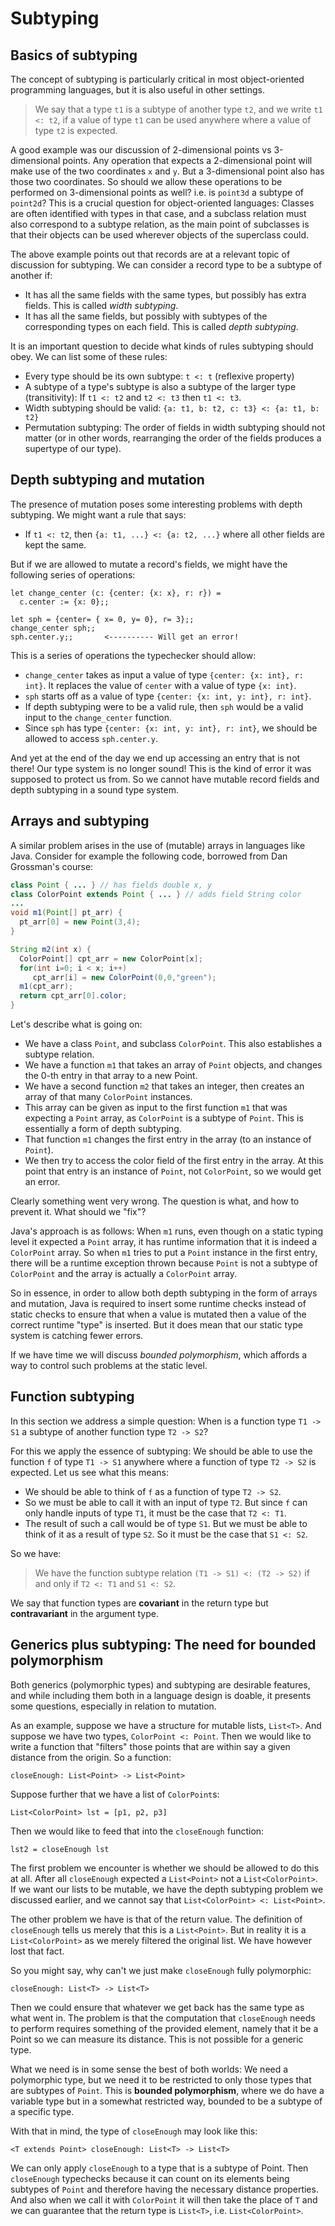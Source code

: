 # Subtyping

## Basics of subtyping

The concept of subtyping is particularly critical in most object-oriented programming languages, but it is also useful in other settings.

> We say that a type `t1` is a subtype of another type `t2`, and we write `t1 <: t2`, if a value of type `t1` can be used anywhere where a value of type `t2` is expected.

A good example was our discussion of 2-dimensional points vs 3-dimensional points. Any operation that expects a 2-dimensional point will make use of the two coordinates `x` and `y`. But a 3-dimensional point also has those two coordinates. So should we allow these operations to be performed on 3-dimensional points as well? i.e. is `point3d` a subtype of `point2d`? This is a crucial question for object-oriented languages: Classes are often identified with types in that case, and a subclass relation must also correspond to a subtype relation, as the main point of subclasses is that their objects can be used wherever objects of the superclass could.

The above example points out that records are at a relevant topic of discussion for subtyping. We can consider a record type to be a subtype of another if:

- It has all the same fields with the same types, but possibly has extra fields. This is called *width subtyping*.
- It has all the same fields, but possibly with subtypes of the corresponding types on each field. This is called *depth subtyping*.

It is an important question to decide what kinds of rules subtyping should obey. We can list some of these rules:

- Every type should be its own subtype: `t <: t`  (reflexive property)
- A subtype of a type's subtype is also a subtype of the larger type (transitivity): If `t1 <: t2` and `t2 <: t3` then `t1 <: t3`.
- Width subtyping should be valid: `{a: t1, b: t2, c: t3} <: {a: t1, b: t2}`
- Permutation subtyping: The order of fields in width subtyping should not matter (or in other words, rearranging the order of the fields produces a supertype of our type).

## Depth subtyping and mutation

The presence of mutation poses some interesting problems with depth subtyping. We might want a rule that says:

- If `t1 <: t2`, then `{a: t1, ...} <: {a: t2, ...}` where all other fields are kept the same.

But if we are allowed to mutate a record's fields, we might have the following series of operations:
```
let change_center (c: {center: {x: x}, r: r}) =
  c.center := {x: 0};;

let sph = {center= { x= 0, y= 0}, r= 3};;
change_center sph;;
sph.center.y;;       <---------- Will get an error!
```

This is a series of operations the typechecker should allow:

- `change_center` takes as input a value of type `{center: {x: int}, r: int}`. It replaces the value of `center` with a value of type `{x: int}`.
- `sph` starts off as a value of type `{center: {x: int, y: int}, r: int}`.
- If depth subtyping were to be a valid rule, then `sph` would be a valid input to the `change_center` function.
- Since `sph` has type `{center: {x: int, y: int}, r: int}`, we should be allowed to access `sph.center.y`.

And yet at the end of the day we end up accessing an entry that is not there! Our type system is no longer sound! This is the kind of error it was supposed to protect us from. So we cannot have mutable record fields and depth subtyping in a sound type system.

## Arrays and subtyping

A similar problem arises in the use of (mutable) arrays in languages like Java. Consider for example the following code, borrowed from Dan Grossman's course:
```java
class Point { ... } // has fields double x, y
class ColorPoint extends Point { ... } // adds field String color
...
void m1(Point[] pt_arr) {
  pt_arr[0] = new Point(3,4);
}

String m2(int x) {
  ColorPoint[] cpt_arr = new ColorPoint[x];
  for(int i=0; i < x; i++)
     cpt_arr[i] = new ColorPoint(0,0,"green");
  m1(cpt_arr);
  return cpt_arr[0].color;
}
```

Let's describe what is going on:

- We have a class `Point`, and  subclass `ColorPoint`. This also establishes a subtype relation.
- We have a function `m1` that takes an array of `Point` objects, and changes the 0-th entry in that array to a new Point.
- We have a second function `m2` that takes an integer, then creates an array of that many `ColorPoint` instances.
- This array can be given as input to the first function `m1` that was expecting a `Point` array, as `ColorPoint` is a subtype of `Point`. This is essentially a form of depth subtyping.
- That function `m1` changes the first entry in the array (to an instance of `Point`).
- We then try to access the color field of the first entry in the array. At this point that entry is an instance of `Point`, not `ColorPoint`, so we would get an error.

Clearly something went very wrong. The question is what, and how to prevent it. What should we "fix"?

Java's approach is as follows: When `m1` runs, even though on a static typing level it expected a `Point` array, it has runtime information that it is indeed a `ColorPoint` array. So when `m1` tries to put a `Point` instance in the first entry, there will be a runtime exception thrown because `Point` is not a subtype of `ColorPoint` and the array is actually a `ColorPoint` array.

So in essence, in order to allow both depth subtyping in the form of arrays and mutation, Java is required to insert some runtime checks instead of static checks to ensure that when a value is mutated then a value of the correct runtime "type" is inserted. But it does mean that our static type system is catching fewer errors.

If we have time we will discuss *bounded polymorphism*, which affords a way to control such problems at the static level.

## Function subtyping

In this section we address a simple question: When is a function type `T1 -> S1` a subtype of another function type `T2 -> S2`?

For this we apply the essence of subtyping: We should be able to use the function `f` of type `T1 -> S1` anywhere where a function of type `T2 -> S2` is expected. Let us see what this means:

- We should be able to think of `f` as a function of type `T2 -> S2`.
- So we must be able to call it with an input of type `T2`. But since `f` can only handle inputs of type `T1`, it must be the case that `T2 <: T1`.
- The result of such a call would be of type `S1`. But we must be able to think of it as a result of type `S2`. So it must be the case that `S1 <: S2`.

So we have:

> We have the function subtype relation `(T1 -> S1) <: (T2 -> S2)` if and only if `T2 <: T1` and `S1 <: S2`.

We say that function types are **covariant** in the return type but **contravariant** in the argument type.

## Generics plus subtyping: The need for bounded polymorphism

Both generics (polymorphic types) and subtyping are desirable features, and while including them both in a language design is doable, it presents some questions, especially in relation to mutation.

As an example, suppose we have a structure for mutable lists, `List<T>`. And suppose we have two types, `ColorPoint <: Point`. Then we would like to write a function that "filters" those points that are within say a given distance from the origin. So a function:
```
closeEnough: List<Point> -> List<Point>
```
Suppose further that we have a list of `ColorPoint`s:
```
List<ColorPoint> lst = [p1, p2, p3]
```
Then we would like to feed that into the `closeEnough` function:
```
lst2 = closeEnough lst
```
The first problem we encounter is whether we should be allowed to do this at all. After all `closeEnough` expected a `List<Point>` not a `List<ColorPoint>`. If we want our lists to be mutable, we have the depth subtyping problem we discussed earlier, and we cannot say that `List<ColorPoint> <: List<Point>`.

The other problem we have is that of the return value. The definition of `closeEnough` tells us merely that this is a `List<Point>`. But in reality it is a `List<ColorPoint>` as we merely filtered the original list. We have however lost that fact.

So you might say, why can't we just make `closeEnough` fully polymorphic:
```
closeEnough: List<T> -> List<T>
```
Then we could ensure that whatever we get back has the same type as what went in. The problem is that the computation that `closeEnough` needs to perform requires something of the provided element, namely that it be a Point so we can measure its distance. This is not possible for a generic type.

What we need is in some sense the best of both worlds: We need a polymorphic type, but we need it to be restricted to only those types that are subtypes of `Point`. This is **bounded polymorphism**, where we do have a variable type but in a somewhat restricted way, bounded to be a subtype of a specific type.

With that in mind, the type of `closeEnough` may look like this:
```
<T extends Point> closeEnough: List<T> -> List<T>
```
We can only apply `closeEnough` to a type that is a subtype of Point. Then `closeEnough` typechecks because it can count on its elements being subtypes of `Point` and therefore having the necessary distance properties. And also when we call it with `ColorPoint` it will then take the place of `T` and we can guarantee that the return type is `List<T>`, i.e. `List<ColorPoint>`.

